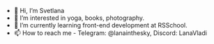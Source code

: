 - 👋 Hi, I’m Svetlana
- 👀 I’m interested in yoga, books, photography.
- 🌱 I’m currently learning front-end development at RSSchool.
- 📫 How to reach me - Telegram: @lanainthesky, Discord: LanaVladi

<!---
LanaVladi/LanaVladi is a ✨ special ✨ repository because its `README.md` (this file) appears on your GitHub profile.
You can click the Preview link to take a look at your changes. - 💞️ I’m looking to collaborate on ...
--->
